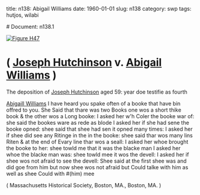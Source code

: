 title: n138: Abigail Williams
date: 1960-01-01
slug: n138
category: swp
tags: hutjos, wilabi


<div markdown class="doc" id="n138.1"># Document: n138.1

[![Figure H47](archives/MassHist/gifs/H47.gif)](archives/MassHist/large/H47.jpg)

# ( [Joseph Hutchinson](/tag/hutjos.html) v. [Abigail Williams](/tag/wilabi.html) )

The deposition of [Joseph Hutchinson](/tag/hutjos.html) aged 59: year doe testifie as fourth

[Abigaill Williams](/tag/wilabi.html) I have heard you spake often of a booke that have bin offred to you. She Said that thare was two Books one wos a short thike book & the other wos a Long booke: I asked her w'h Coler the booke war of: she said the bookes ware as rede as blode I asked her if she had sene the booke opned: shee said that shee had sen it opned many times: I asked her if shee did see any Ritinge in the in the booke: shee said thar wos many lins Riten & at the end of Evary line thar wos a seall: I asked her whoe brought the booke to her: shee towld me that it was the blacke man I asked her whoe the blacke man was: shee towld mee it wos the devell: I asked her if shee wos not afraid to see the devell: Shee said at the first shee was and did goe from him but now shee wos not afraid but Could talke with him as well as shee Could with #(him) mee

( Massachusetts Historical Society, Boston, MA., Boston, MA. )
</div>